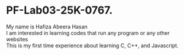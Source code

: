 # PF-Lab03-25K-0767.
My name is Hafiza Abeera Hasan
<br>
I am interested in learning codes that run any program or any other websites
<br>
This is my first time experience about learning C, C++, and Javascript.
